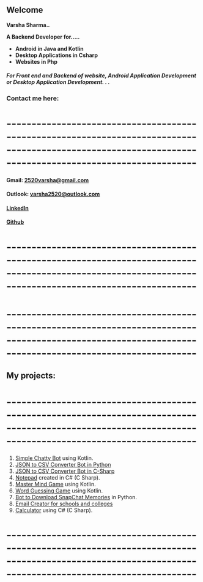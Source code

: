## Welcome

**Varsha Sharma..**

**A Backend Developer for.....**
- **Android in Java and Kotlin**
- **Desktop Applications in Csharp**
- **Websites in Php**

##### For Front end and Backend of website, Android Application Development or Desktop Application Development. . .

### Contact me here: 
# --------------------------------------------------------------------------------------------------------------------------------------------------------
####  Gmail: 2520varsha@gmail.com
#### Outlook: varsha2520@outlook.com
####  [LinkedIn](https://www.linkedin.com/in/varsha7/)
####  [Github](https://github.com/itsVarsha)
# --------------------------------------------------------------------------------------------------------------------------------------------------------

# --------------------------------------------------------------------------------------------------------------------------------------------------------
## **My projects:**
# --------------------------------------------------------------------------------------------------------------------------------------------------------
1. [Simple Chatty Bot](https://github.com/itsVarsha/Simple-Chatty-Bot) using Kotlin.
2. [JSON to CSV Converter Bot in Python](https://github.com/itsVarsha/Json-to-csv-converter)
3. [JSON to CSV Converter Bot in C-Sharp](https://github.com/itsVarsha/json-to-csv-in-C-Sharp-)
4. [Notepad](https://github.com/itsVarsha/MyNotepad) created in C# (C Sharp).
5. [Master Mind Game](https://github.com/itsVarsha/Mastermind-Game-in-kotlin) using Kotlin.
6. [Word Guessing Game](https://github.com/itsVarsha/Nice-String-in-Kotlin) using Kotlin.
7. [Bot to Download SnapChat Memories](https://github.com/itsVarsha/download-snap-memories) in Python.
8. [Email Creator for schools and colleges](https://github.com/itsVarsha/email-creator)
9. [Calculator](https://github.com/itsVarsha/Calculator-in-C-sharp) using C# (C Sharp).
# --------------------------------------------------------------------------------------------------------------------------------------------------------

